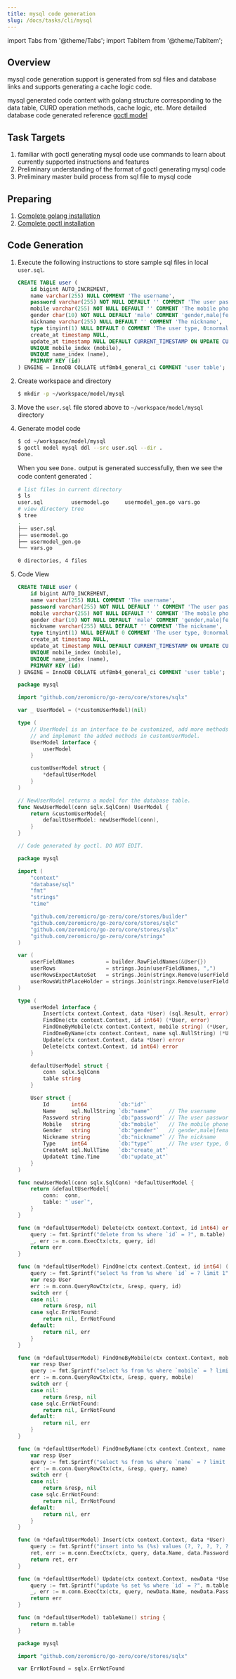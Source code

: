 ```yaml
---
title: mysql code generation
slug: /docs/tasks/cli/mysql
---
```


import Tabs from '@theme/Tabs';
import TabItem from '@theme/TabItem';

## Overview

mysql code generation support is generated from sql files and database links and supports generating a cache logic code.

mysql generated code content with golang structure corresponding to the data table, CURD operation methods, cache logic, etc. More detailed database code generated reference <a href="/docs/tutorials/cli/model" target="_blank">goctl model</a>

## Task Targets

1. familiar with goctl generating mysql code use commands to learn about currently supported instructions and features
1. Preliminary understanding of the format of goctl generating mysql code
1. Preliminary master build process from sql file to mysql code

## Preparing

1. <a href="/docs/tasks" target="_blank">Complete golang installation</a>
1. <a href="/docs/tasks/installation/goctl" target="_blank">Complete goctl installation</a>

## Code Generation

1. Execute the following instructions to store sample sql files in local `user.sql`.

   ```sql
   CREATE TABLE user (
       id bigint AUTO_INCREMENT,
       name varchar(255) NULL COMMENT 'The username',
       password varchar(255) NOT NULL DEFAULT '' COMMENT 'The user password',
       mobile varchar(255) NOT NULL DEFAULT '' COMMENT 'The mobile phone number',
       gender char(10) NOT NULL DEFAULT 'male' COMMENT 'gender,male|female|unknown',
       nickname varchar(255) NULL DEFAULT '' COMMENT 'The nickname',
       type tinyint(1) NULL DEFAULT 0 COMMENT 'The user type, 0:normal,1:vip, for test golang keyword',
       create_at timestamp NULL,
       update_at timestamp NULL DEFAULT CURRENT_TIMESTAMP ON UPDATE CURRENT_TIMESTAMP,
       UNIQUE mobile_index (mobile),
       UNIQUE name_index (name),
       PRIMARY KEY (id)
   ) ENGINE = InnoDB COLLATE utf8mb4_general_ci COMMENT 'user table';
   ```

1. Create workspace and directory

   ```bash
   $ mkdir -p ~/workspace/model/mysql
   ```

1. Move the `user.sql` file stored above to `~/workspace/model/mysql` directory

1. Generate model code

   ```bash
   $ cd ~/workspace/model/mysql
   $ goctl model mysql ddl --src user.sql --dir .
   Done.
   ```

   When you see `Done.` output is generated successfully, then we see the code content generated：

   ```bash
   # list files in current directory
   $ ls
   user.sql         usermodel.go     usermodel_gen.go vars.go
   # view directory tree
   $ tree
   .
   ├── user.sql
   ├── usermodel.go
   ├── usermodel_gen.go
   └── vars.go

   0 directories, 4 files
   ```

1. Code View
   <Tabs>
   <TabItem value="user.sql" label="user.sql" default>

    ```sql
    CREATE TABLE user (
        id bigint AUTO_INCREMENT,
        name varchar(255) NULL COMMENT 'The username',
        password varchar(255) NOT NULL DEFAULT '' COMMENT 'The user password',
        mobile varchar(255) NOT NULL DEFAULT '' COMMENT 'The mobile phone number',
        gender char(10) NOT NULL DEFAULT 'male' COMMENT 'gender,male|female|unknown',
        nickname varchar(255) NULL DEFAULT '' COMMENT 'The nickname',
        type tinyint(1) NULL DEFAULT 0 COMMENT 'The user type, 0:normal,1:vip, for test golang keyword',
        create_at timestamp NULL,
        update_at timestamp NULL DEFAULT CURRENT_TIMESTAMP ON UPDATE CURRENT_TIMESTAMP,
        UNIQUE mobile_index (mobile),
        UNIQUE name_index (name),
        PRIMARY KEY (id)
    ) ENGINE = InnoDB COLLATE utf8mb4_general_ci COMMENT 'user table';
    ```

    </TabItem>
    <TabItem value="usermodel.go" label="usermodel.go" default>

    ```go
    package mysql

    import "github.com/zeromicro/go-zero/core/stores/sqlx"

    var _ UserModel = (*customUserModel)(nil)

    type (
        // UserModel is an interface to be customized, add more methods here,
        // and implement the added methods in customUserModel.
        UserModel interface {
            userModel
        }

        customUserModel struct {
            *defaultUserModel
        }
    )

    // NewUserModel returns a model for the database table.
    func NewUserModel(conn sqlx.SqlConn) UserModel {
        return &customUserModel{
            defaultUserModel: newUserModel(conn),
        }
    }
    ```

    </TabItem>
    <TabItem value="usermodel_gen.go" label="usermodel_gen.go" default>

    ```go
    // Code generated by goctl. DO NOT EDIT.

    package mysql

    import (
        "context"
        "database/sql"
        "fmt"
        "strings"
        "time"

        "github.com/zeromicro/go-zero/core/stores/builder"
        "github.com/zeromicro/go-zero/core/stores/sqlc"
        "github.com/zeromicro/go-zero/core/stores/sqlx"
        "github.com/zeromicro/go-zero/core/stringx"
    )

    var (
        userFieldNames          = builder.RawFieldNames(&User{})
        userRows                = strings.Join(userFieldNames, ",")
        userRowsExpectAutoSet   = strings.Join(stringx.Remove(userFieldNames, "`id`", "`update_time`", "`create_at`", "`created_at`", "`create_time`", "`update_at`", "`updated_at`"), ",")
        userRowsWithPlaceHolder = strings.Join(stringx.Remove(userFieldNames, "`id`", "`update_time`", "`create_at`", "`created_at`", "`create_time`", "`update_at`", "`updated_at`"), "=?,") + "=?"
    )

    type (
        userModel interface {
            Insert(ctx context.Context, data *User) (sql.Result, error)
            FindOne(ctx context.Context, id int64) (*User, error)
            FindOneByMobile(ctx context.Context, mobile string) (*User, error)
            FindOneByName(ctx context.Context, name sql.NullString) (*User, error)
            Update(ctx context.Context, data *User) error
            Delete(ctx context.Context, id int64) error
        }

        defaultUserModel struct {
            conn  sqlx.SqlConn
            table string
        }

        User struct {
            Id       int64          `db:"id"`
            Name     sql.NullString `db:"name"`     // The username
            Password string         `db:"password"` // The user password
            Mobile   string         `db:"mobile"`   // The mobile phone number
            Gender   string         `db:"gender"`   // gender,male|female|unknown
            Nickname string         `db:"nickname"` // The nickname
            Type     int64          `db:"type"`     // The user type, 0:normal,1:vip, for test golang keyword
            CreateAt sql.NullTime   `db:"create_at"`
            UpdateAt time.Time      `db:"update_at"`
        }
    )

    func newUserModel(conn sqlx.SqlConn) *defaultUserModel {
        return &defaultUserModel{
            conn:  conn,
            table: "`user`",
        }
    }

    func (m *defaultUserModel) Delete(ctx context.Context, id int64) error {
        query := fmt.Sprintf("delete from %s where `id` = ?", m.table)
        _, err := m.conn.ExecCtx(ctx, query, id)
        return err
    }

    func (m *defaultUserModel) FindOne(ctx context.Context, id int64) (*User, error) {
        query := fmt.Sprintf("select %s from %s where `id` = ? limit 1", userRows, m.table)
        var resp User
        err := m.conn.QueryRowCtx(ctx, &resp, query, id)
        switch err {
        case nil:
            return &resp, nil
        case sqlc.ErrNotFound:
            return nil, ErrNotFound
        default:
            return nil, err
        }
    }

    func (m *defaultUserModel) FindOneByMobile(ctx context.Context, mobile string) (*User, error) {
        var resp User
        query := fmt.Sprintf("select %s from %s where `mobile` = ? limit 1", userRows, m.table)
        err := m.conn.QueryRowCtx(ctx, &resp, query, mobile)
        switch err {
        case nil:
            return &resp, nil
        case sqlc.ErrNotFound:
            return nil, ErrNotFound
        default:
            return nil, err
        }
    }

    func (m *defaultUserModel) FindOneByName(ctx context.Context, name sql.NullString) (*User, error) {
        var resp User
        query := fmt.Sprintf("select %s from %s where `name` = ? limit 1", userRows, m.table)
        err := m.conn.QueryRowCtx(ctx, &resp, query, name)
        switch err {
        case nil:
            return &resp, nil
        case sqlc.ErrNotFound:
            return nil, ErrNotFound
        default:
            return nil, err
        }
    }

    func (m *defaultUserModel) Insert(ctx context.Context, data *User) (sql.Result, error) {
        query := fmt.Sprintf("insert into %s (%s) values (?, ?, ?, ?, ?, ?)", m.table, userRowsExpectAutoSet)
        ret, err := m.conn.ExecCtx(ctx, query, data.Name, data.Password, data.Mobile, data.Gender, data.Nickname, data.Type)
        return ret, err
    }

    func (m *defaultUserModel) Update(ctx context.Context, newData *User) error {
        query := fmt.Sprintf("update %s set %s where `id` = ?", m.table, userRowsWithPlaceHolder)
        _, err := m.conn.ExecCtx(ctx, query, newData.Name, newData.Password, newData.Mobile, newData.Gender, newData.Nickname, newData.Type, newData.Id)
        return err
    }

    func (m *defaultUserModel) tableName() string {
        return m.table
    }
    ```

    </TabItem>
    <TabItem value="vars.go" label="vars.go" default>

    ```go
    package mysql

    import "github.com/zeromicro/go-zero/core/stores/sqlx"

    var ErrNotFound = sqlx.ErrNotFound
    ```

    </TabItem>
    </Tabs>
